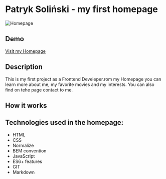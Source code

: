 # Patryk Soliński - my first homepage
![Homepage](https://github.com/Patryk-Solinski/homepage/blob/master/images/Homepage.png?raw=true)
## Demo
[Visit my Homepage]( https://patryk-solinski.github.io/homepage/)

## Description
This is my first project as a Frontend Develeper.rom my Homepage you can learn more about me, my favorite movies and my interests. You can also find on tehe page contact to me.

## How it works

## Technologies used in the homepage:
- HTML
- CSS
- Normalize
- BEM convention
- JavaScript
- ES6+ features
- GIT
- Markdown
